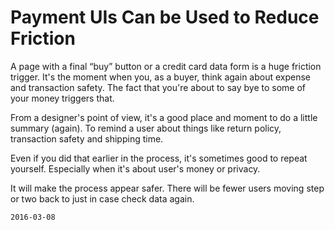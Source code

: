 # Payment UIs Can be Used to Reduce Friction

A page with a final “buy” button or a credit card data form
is a huge friction trigger.
It's the moment when you, as a buyer, think again about expense
and transaction safety.
The fact that you're about to say bye to some of your money triggers that.

From a designer's point of view, it's a good place and moment to do a little
summary (again).
To remind a user about things like return policy, transaction safety
and shipping time.

Even if you did that earlier in the process,
it's sometimes good to repeat yourself.
Especially when it's about user's money or privacy.  

It will make the process appear safer. There will be fewer users moving step or
two back to just in case check data again.

`2016-03-08`